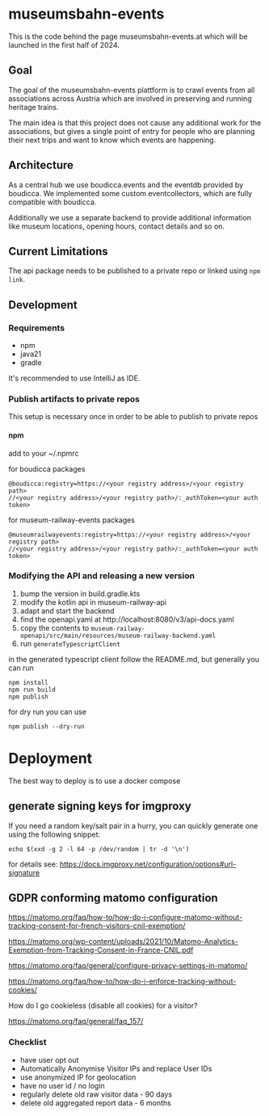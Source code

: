 # museumsbahn-events

This is the code behind the page museumsbahn-events.at which will be launched in the first half of 2024.

## Goal

The goal of the museumsbahn-events plattform is to crawl events from all associations across Austria
which are involved in preserving and running heritage trains.

The main idea is that this project does not cause any additional work for the associations, but
gives a single point of entry for people who are planning their next trips and want to know
which events are happening.

## Architecture

As a central hub we use boudicca.events and the eventdb provided by boudicca.
We implemented some custom eventcollectors, which are fully compatible with boudicca.

Additionally we use a separate backend to provide additional information like museum 
locations, opening hours, contact details and so on.

## Current Limitations

The api package needs to be published to a private repo or linked using `npm link`.

## Development

### Requirements

- npm
- java21
- gradle

It's recommended to use IntelliJ as IDE.

### Publish artifacts to private repos

This setup is necessary once in order to be able to publish to private repos

#### npm

add to your ~/.npmrc

for boudicca packages
```
@boudicca:registry=https://<your registry address>/<your registry path>
//<your registry address>/<your registry path>/:_authToken=<your auth token>
```

for museum-railway-events packages
```
@museumrailwayevents:registry=https://<your registry address>/<your registry path>
//<your registry address>/<your registry path>/:_authToken=<your auth token>
```

### Modifying the API and releasing a new version

1. bump the version in build.gradle.kts
2. modify the kotlin api in museum-railway-api
3. adapt and start the backend
4. find the openapi.yaml at http://localhost:8080/v3/api-docs.yaml
5. copy the contents to `museum-railway-openapi/src/main/resources/museum-railway-backend.yaml`
6. run `generateTypescriptClient`

in the generated typescript client follow the README.md, but generally you can run
```
npm install
npm run build
npm publish
```

for dry run you can use
```
npm publish --dry-run
```

# Deployment

The best way to deploy is to use a docker compose

## generate signing keys for imgproxy

If you need a random key/salt pair in a hurry, you can quickly generate one using the following snippet:

```
echo $(xxd -g 2 -l 64 -p /dev/random | tr -d '\n')
```

for details see: https://docs.imgproxy.net/configuration/options#url-signature

## GDPR conforming matomo configuration

https://matomo.org/faq/how-to/how-do-i-configure-matomo-without-tracking-consent-for-french-visitors-cnil-exemption/

https://matomo.org/wp-content/uploads/2021/10/Matomo-Analytics-Exemption-from-Tracking-Consent-in-France-CNIL.pdf

https://matomo.org/faq/general/configure-privacy-settings-in-matomo/

https://matomo.org/faq/how-to/how-do-i-enforce-tracking-without-cookies/

How do I go cookieless (disable all cookies) for a visitor?

https://matomo.org/faq/general/faq_157/

### Checklist

- have user opt out
- Automatically Anonymise Visitor IPs and replace User IDs
- use anonymized IP for geolocation
- have no user id / no login
- regularly delete old raw visitor data - 90 days
- delete old aggregated report data - 6 months
